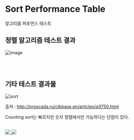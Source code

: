 # Sort Performance Table
알고리즘 퍼포먼스 테스트

## 정렬 알고리즘 테스트 결과

![image](https://user-images.githubusercontent.com/19161231/50416540-97520f00-0864-11e9-8283-173f09afd714.png)

<br/>
<br/>

## 기타 테스트 결과물
![sort](https://user-images.githubusercontent.com/19161231/50416513-74bff600-0864-11e9-9619-dcc9ba58d78e.png)

출처 : http://proscada.ru/ctkbase.en/articles/q3750.html

Counting sort는 빠르지만 숫자 정렬에서만 가능하다는 단점이 있다.




</br> 
<a href="mailto:dydtjr1994@gmail.com" target="_blank">
  <img src="https://img.shields.io/badge/E--mail-Yongseok%20choi-yellow.svg">
</a>
<a href="https://blog.naver.com/cys_star" target="_blank">
  <img src="https://img.shields.io/badge/Blog-cys__star%27s%20Blog-blue.svg">
</a>
